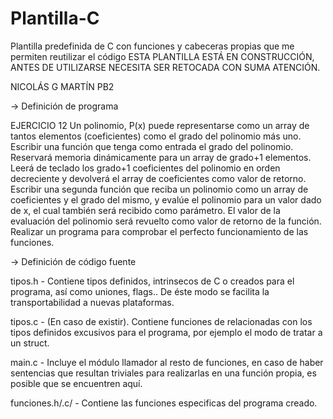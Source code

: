 # Plantilla-C
Plantilla predefinida de C con funciones y cabeceras propias que me permiten reutilizar el código
ESTA PLANTILLA ESTÁ EN CONSTRUCCIÓN, ANTES DE
UTILIZARSE NECESITA SER RETOCADA CON SUMA ATENCIÓN.

NICOLÁS G MARTÍN PB2

-> Definición de programa

EJERCICIO 12
Un polinomio, P(x) puede representarse como un array de tantos elementos (coeficientes)
como el grado del polinomio más uno.
Escribir una función que tenga como entrada el grado del polinomio. Reservará memoria
dinámicamente para un array de grado+1 elementos. Leerá de teclado los grado+1
coeficientes del polinomio en orden decreciente y devolverá el array de coeficientes como
valor de retorno.
Escribir una segunda función que reciba un polinomio como un array de coeficientes y el
grado del mismo, y evalúe el polinomio para un valor dado de x, el cual también será recibido
como parámetro. El valor de la evaluación del polinomio será revuelto como valor de retorno
de la función.
Realizar un programa para comprobar el perfecto funcionamiento de las funciones.

-> Definición de código fuente

tipos.h - Contiene tipos definidos, intrinsecos de C o creados para el programa,
	así como uniones, flags.. De éste modo se facilita la transportabilidad
	a nuevas plataformas.

tipos.c - (En caso de existir). Contiene funciones de relacionadas con los tipos definidos
	excusivos para el programa, por ejemplo el modo de tratar a un struct.

main.c - Incluye el módulo llamador al resto de funciones, en caso de haber sentencias que
	resultan triviales para realizarlas en una función propia, es posible que se encuentren
	aquí.

funciones.h/.c/ - Contiene las funciones especificas del programa creado.


